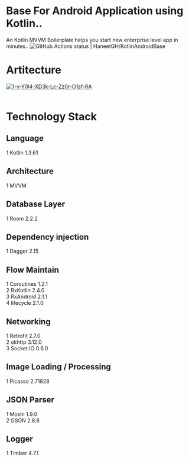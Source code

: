 # Base For Android Application using Kotlin..
An Kotlin MVVM Boilerplate helps you start new enterprise level app in minutes.. 
![GitHub Actions status | HaneetGH/KotlinAndroidBase](https://github.com/HaneetGH/KotlinAndroidBase/workflows/CI/badge.svg)

# Artitecture
<a href="https://ibb.co/Jz3D0M0"><img src="https://i.ibb.co/dQm81z1/1-y-Y0l4-XD3k-Lc-Zz0r-O1sf-RA.png" alt="1-y-Y0l4-XD3k-Lc-Zz0r-O1sf-RA" border="0"></a><br /><br />
#
# Technology Stack

## Language  
1 Kotlin  1.3.61 <br />

## Architecture
1 MVVM  <br />

## Database Layer
1 Room 2.2.2 <br />

## Dependency injection
1 Dagger 2.15  <br />

## Flow Maintain
1 Coroutines 1.2.1 <br /> 
2 RxKotlin 2.4.0 <br />
3 RxAndroid 2.1.1 <br />
4 lifecycle 2.1.0  <br />

## Networking
1 Retrofit 2.7.0 <br />
2 okhttp 3.12.0 <br />
3 Socket.IO 0.6.0 <br />

## Image Loading / Processing
1 Picasso 2.71828 <br />

## JSON Parser
1 Moshi 1.9.0 <br />
2 GSON 2.8.6 <br />

## Logger
1 Timber 4.7.1 <br />




